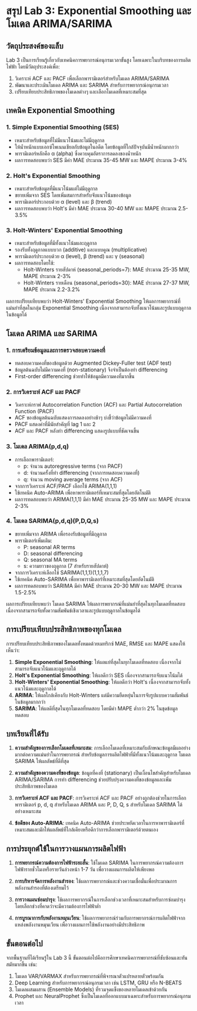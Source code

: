 # สรุป Lab 3: Exponential Smoothing และโมเดล ARIMA/SARIMA

## วัตถุประสงค์ของแล็บ
Lab 3 เป็นการเรียนรู้เกี่ยวกับเทคนิคการพยากรณ์อนุกรมเวลาขั้นสูง โดยเฉพาะในบริบทของการผลิตไฟฟ้า โดยมีวัตถุประสงค์เพื่อ:
1. วิเคราะห์ ACF และ PACF เพื่อเลือกพารามิเตอร์สำหรับโมเดล ARIMA/SARIMA
2. พัฒนาและประเมินโมเดล ARIMA และ SARIMA สำหรับการพยากรณ์อนุกรมเวลา
3. เปรียบเทียบประสิทธิภาพของโมเดลต่างๆ และเลือกโมเดลที่เหมาะสมที่สุด

## เทคนิค Exponential Smoothing

### 1. Simple Exponential Smoothing (SES)
- เหมาะสำหรับข้อมูลที่ไม่มีแนวโน้มและไม่มีฤดูกาล
- ให้น้ำหนักแบบเอกซ์โพเนนเชียลกับข้อมูลในอดีต โดยข้อมูลที่ใกล้ปัจจุบันมีน้ำหนักมากกว่า
- พารามิเตอร์หลักคือ α (alpha) ซึ่งควบคุมอัตราการลดลงของน้ำหนัก
- ผลการทดสอบพบว่า SES มีค่า MAE ประมาณ 35-45 MW และ MAPE ประมาณ 3-4%

### 2. Holt's Exponential Smoothing
- เหมาะสำหรับข้อมูลที่มีแนวโน้มแต่ไม่มีฤดูกาล
- ขยายเพิ่มจาก SES โดยเพิ่มสมการสำหรับจับแนวโน้มของข้อมูล
- พารามิเตอร์ประกอบด้วย α (level) และ β (trend)
- ผลการทดสอบพบว่า Holt's มีค่า MAE ประมาณ 30-40 MW และ MAPE ประมาณ 2.5-3.5%

### 3. Holt-Winters' Exponential Smoothing
- เหมาะสำหรับข้อมูลที่มีทั้งแนวโน้มและฤดูกาล
- รองรับทั้งฤดูกาลแบบบวก (additive) และแบบคูณ (multiplicative)
- พารามิเตอร์ประกอบด้วย α (level), β (trend) และ γ (seasonal)
- ผลการทดสอบโดยใช้:
  - Holt-Winters รายสัปดาห์ (seasonal_periods=7): MAE ประมาณ 25-35 MW, MAPE ประมาณ 2-3%
  - Holt-Winters รายเดือน (seasonal_periods=30): MAE ประมาณ 27-37 MW, MAPE ประมาณ 2.2-3.2%

ผลการเปรียบเทียบพบว่า Holt-Winters' Exponential Smoothing ให้ผลการพยากรณ์ที่แม่นยำที่สุดในกลุ่ม Exponential Smoothing เนื่องจากสามารถจับทั้งแนวโน้มและรูปแบบฤดูกาลในข้อมูลได้

## โมเดล ARIMA และ SARIMA

### 1. การเตรียมข้อมูลและการตรวจสอบความคงที่
- ทดสอบความคงที่ของข้อมูลด้วย Augmented Dickey-Fuller test (ADF test)
- ข้อมูลต้นฉบับไม่มีความคงที่ (non-stationary) จึงจำเป็นต้องทำ differencing
- First-order differencing ช่วยทำให้ข้อมูลมีความคงที่มากขึ้น

### 2. การวิเคราะห์ ACF และ PACF
- วิเคราะห์กราฟ Autocorrelation Function (ACF) และ Partial Autocorrelation Function (PACF)
- ACF ของข้อมูลต้นฉบับแสดงการลดลงอย่างช้าๆ บ่งชี้ว่าข้อมูลไม่มีความคงที่
- PACF แสดงค่าที่มีนัยสำคัญที่ lag 1 และ 2 
- ACF และ PACF หลังทำ differencing แสดงรูปแบบที่ชัดเจนขึ้น

### 3. โมเดล ARIMA(p,d,q)
- การเลือกพารามิเตอร์:
  - p: จำนวน autoregressive terms (จาก PACF)
  - d: จำนวนครั้งที่ทำ differencing (จากการทดสอบความคงที่)
  - q: จำนวน moving average terms (จาก ACF)
- จากการวิเคราะห์ ACF/PACF เลือกใช้ ARIMA(1,1,1)
- ใช้เทคนิค Auto-ARIMA เพื่อหาพารามิเตอร์ที่เหมาะสมที่สุดโดยอัตโนมัติ
- ผลการทดสอบพบว่า ARIMA(1,1,1) มีค่า MAE ประมาณ 25-35 MW และ MAPE ประมาณ 2-3%

### 4. โมเดล SARIMA(p,d,q)(P,D,Q,s)
- ขยายเพิ่มจาก ARIMA เพื่อรองรับข้อมูลที่มีฤดูกาล
- พารามิเตอร์เพิ่มเติม:
  - P: seasonal AR terms
  - D: seasonal differencing
  - Q: seasonal MA terms
  - s: ความยาวของฤดูกาล (7 สำหรับรายสัปดาห์)
- จากการวิเคราะห์เลือกใช้ SARIMA(1,1,1)(1,1,1,7)
- ใช้เทคนิค Auto-SARIMA เพื่อหาพารามิเตอร์ที่เหมาะสมที่สุดโดยอัตโนมัติ
- ผลการทดสอบพบว่า SARIMA มีค่า MAE ประมาณ 20-30 MW และ MAPE ประมาณ 1.5-2.5%

ผลการเปรียบเทียบพบว่า โมเดล SARIMA ให้ผลการพยากรณ์ที่แม่นยำที่สุดในทุกโมเดลที่ทดสอบ เนื่องจากสามารถจับทั้งความสัมพันธ์เชิงเวลาและรูปแบบฤดูกาลในข้อมูลได้

## การเปรียบเทียบประสิทธิภาพของทุกโมเดล

การเปรียบเทียบประสิทธิภาพของโมเดลทั้งหมดด้วยเมทริกซ์ MAE, RMSE และ MAPE แสดงให้เห็นว่า:

1. **Simple Exponential Smoothing**: ให้ผลแย่ที่สุดในทุกโมเดลที่ทดสอบ เนื่องจากไม่สามารถจับแนวโน้มและฤดูกาลได้
2. **Holt's Exponential Smoothing**: ให้ผลดีกว่า SES เนื่องจากสามารถจับแนวโน้มได้
3. **Holt-Winters' Exponential Smoothing**: ให้ผลดีกว่า Holt's เนื่องจากสามารถจับทั้งแนวโน้มและฤดูกาลได้
4. **ARIMA**: ให้ผลใกล้เคียงกับ Holt-Winters แต่มีความยืดหยุ่นในการจับรูปแบบความสัมพันธ์ในข้อมูลมากกว่า
5. **SARIMA**: ให้ผลดีที่สุดในทุกโมเดลที่ทดสอบ โดยมีค่า MAPE ต่ำกว่า 2% ในชุดข้อมูลทดสอบ

## บทเรียนที่ได้รับ

1. **ความสำคัญของการเลือกโมเดลที่เหมาะสม**: การเลือกโมเดลที่เหมาะสมกับลักษณะข้อมูลมีผลอย่างมากต่อความแม่นยำในการพยากรณ์ สำหรับข้อมูลการผลิตไฟฟ้าที่มีทั้งแนวโน้มและฤดูกาล โมเดล SARIMA ให้ผลลัพธ์ที่ดีที่สุด

2. **ความสำคัญของความคงที่ของข้อมูล**: ข้อมูลที่คงที่ (stationary) เป็นเงื่อนไขสำคัญสำหรับโมเดล ARIMA/SARIMA การทำ differencing ช่วยปรับปรุงความคงที่ของข้อมูลและเพิ่มประสิทธิภาพของโมเดล

3. **การวิเคราะห์ ACF และ PACF**: การวิเคราะห์ ACF และ PACF อย่างถูกต้องช่วยในการเลือกพารามิเตอร์ p, d, q สำหรับโมเดล ARIMA และ P, D, Q, s สำหรับโมเดล SARIMA ได้อย่างเหมาะสม

4. **ข้อดีของ Auto-ARIMA**: เทคนิค Auto-ARIMA ช่วยประหยัดเวลาในการหาพารามิเตอร์ที่เหมาะสมและมักให้ผลลัพธ์ที่ใกล้เคียงหรือดีกว่าการเลือกพารามิเตอร์ด้วยตนเอง

## การประยุกต์ใช้ในการวางแผนการผลิตไฟฟ้า

1. **การพยากรณ์ความต้องการไฟฟ้าระยะสั้น**: ใช้โมเดล SARIMA ในการพยากรณ์ความต้องการไฟฟ้ารายชั่วโมงหรือรายวันล่วงหน้า 1-7 วัน เพื่อวางแผนการผลิตให้เพียงพอ

2. **การบริหารจัดการพลังงานสำรอง**: ใช้ผลการพยากรณ์และช่วงความเชื่อมั่นเพื่อประมาณการพลังงานสำรองที่ต้องเตรียมไว้

3. **การวางแผนซ่อมบำรุง**: ใช้ผลการพยากรณ์ในการเลือกช่วงเวลาที่เหมาะสมสำหรับการซ่อมบำรุง โดยเลือกช่วงที่คาดว่าจะมีความต้องการไฟฟ้าต่ำ

4. **การบูรณาการกับพลังงานหมุนเวียน**: ใช้ผลการพยากรณ์ร่วมกับการพยากรณ์การผลิตไฟฟ้าจากแหล่งพลังงานหมุนเวียน เพื่อวางแผนการใช้พลังงานอย่างมีประสิทธิภาพ

## ขั้นตอนต่อไป

จากพื้นฐานที่ได้เรียนรู้ใน Lab 3 นี้ ขั้นตอนต่อไปคือการศึกษาเทคนิคการพยากรณ์ที่ซับซ้อนและทันสมัยมากขึ้น เช่น:

1. โมเดล VAR/VARMAX สำหรับการพยากรณ์ที่พิจารณาตัวแปรหลายตัวพร้อมกัน
2. Deep Learning สำหรับการพยากรณ์อนุกรมเวลา เช่น LSTM, GRU หรือ N-BEATS
3. โมเดลผสมผสาน (Ensemble Models) ที่รวมจุดแข็งของหลายโมเดลเข้าด้วยกัน
4. Prophet และ NeuralProphet ซึ่งเป็นโมเดลที่ออกแบบมาเฉพาะสำหรับการพยากรณ์อนุกรมเวลา

